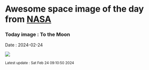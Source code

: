 
# Awesome space image of the day from [NASA](https://api.nasa.gov/)

### Today image : To the Moon
Date : 2024-02-24

![](https://apod.nasa.gov/apod/image/2402/im-moon-imageFeb23_1024.jpg)

<small>Latest update : Sat Feb 24 09:10:50 2024</small>
        